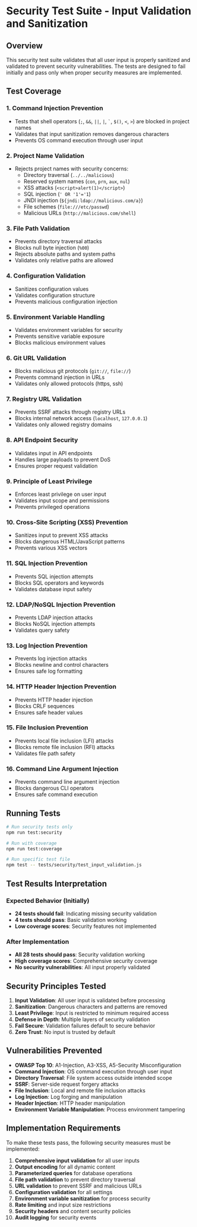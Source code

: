 # Security Test Suite - Input Validation and Sanitization

## Overview

This security test suite validates that all user input is properly sanitized and validated to prevent security vulnerabilities. The tests are designed to fail initially and pass only when proper security measures are implemented.

## Test Coverage

### 1. Command Injection Prevention
- Tests that shell operators (`;`, `&&`, `||`, `|`, `` ` ``, `$()`, `<`, `>`) are blocked in project names
- Validates that input sanitization removes dangerous characters
- Prevents OS command execution through user input

### 2. Project Name Validation
- Rejects project names with security concerns:
  - Directory traversal (`../../malicious`)
  - Reserved system names (`con`, `prn`, `aux`, `nul`)
  - XSS attacks (`<script>alert(1)</script>`)
  - SQL injection (`' OR '1'='1`)
  - JNDI injection (`${jndi:ldap://malicious.com/a}`)
  - File schemes (`file:///etc/passwd`)
  - Malicious URLs (`http://malicious.com/shell`)

### 3. File Path Validation
- Prevents directory traversal attacks
- Blocks null byte injection (`%00`)
- Rejects absolute paths and system paths
- Validates only relative paths are allowed

### 4. Configuration Validation
- Sanitizes configuration values
- Validates configuration structure
- Prevents malicious configuration injection

### 5. Environment Variable Handling
- Validates environment variables for security
- Prevents sensitive variable exposure
- Blocks malicious environment values

### 6. Git URL Validation
- Blocks malicious git protocols (`git://`, `file://`)
- Prevents command injection in URLs
- Validates only allowed protocols (https, ssh)

### 7. Registry URL Validation
- Prevents SSRF attacks through registry URLs
- Blocks internal network access (`localhost`, `127.0.0.1`)
- Validates only allowed registry domains

### 8. API Endpoint Security
- Validates input in API endpoints
- Handles large payloads to prevent DoS
- Ensures proper request validation

### 9. Principle of Least Privilege
- Enforces least privilege on user input
- Validates input scope and permissions
- Prevents privileged operations

### 10. Cross-Site Scripting (XSS) Prevention
- Sanitizes input to prevent XSS attacks
- Blocks dangerous HTML/JavaScript patterns
- Prevents various XSS vectors

### 11. SQL Injection Prevention
- Prevents SQL injection attempts
- Blocks SQL operators and keywords
- Validates database input safety

### 12. LDAP/NoSQL Injection Prevention
- Prevents LDAP injection attacks
- Blocks NoSQL injection attempts
- Validates query safety

### 13. Log Injection Prevention
- Prevents log injection attacks
- Blocks newline and control characters
- Ensures safe log formatting

### 14. HTTP Header Injection Prevention
- Prevents HTTP header injection
- Blocks CRLF sequences
- Ensures safe header values

### 15. File Inclusion Prevention
- Prevents local file inclusion (LFI) attacks
- Blocks remote file inclusion (RFI) attacks
- Validates file path safety

### 16. Command Line Argument Injection
- Prevents command line argument injection
- Blocks dangerous CLI operators
- Ensures safe command execution

## Running Tests

```bash
# Run security tests only
npm run test:security

# Run with coverage
npm run test:coverage

# Run specific test file
npm test -- tests/security/test_input_validation.js
```

## Test Results Interpretation

### Expected Behavior (Initially)
- **24 tests should fail**: Indicating missing security validation
- **4 tests should pass**: Basic validation working
- **Low coverage scores**: Security features not implemented

### After Implementation
- **All 28 tests should pass**: Security validation working
- **High coverage scores**: Comprehensive security coverage
- **No security vulnerabilities**: All input properly validated

## Security Principles Tested

1. **Input Validation**: All user input is validated before processing
2. **Sanitization**: Dangerous characters and patterns are removed
3. **Least Privilege**: Input is restricted to minimum required access
4. **Defense in Depth**: Multiple layers of security validation
5. **Fail Secure**: Validation failures default to secure behavior
6. **Zero Trust**: No input is trusted by default

## Vulnerabilities Prevented

- **OWASP Top 10**: A1-Injection, A3-XSS, A5-Security Misconfiguration
- **Command Injection**: OS command execution through user input
- **Directory Traversal**: File system access outside intended scope
- **SSRF**: Server-side request forgery attacks
- **File Inclusion**: Local and remote file inclusion attacks
- **Log Injection**: Log forging and manipulation
- **Header Injection**: HTTP header manipulation
- **Environment Variable Manipulation**: Process environment tampering

## Implementation Requirements

To make these tests pass, the following security measures must be implemented:

1. **Comprehensive input validation** for all user inputs
2. **Output encoding** for all dynamic content
3. **Parameterized queries** for database operations
4. **File path validation** to prevent directory traversal
5. **URL validation** to prevent SSRF and malicious URLs
6. **Configuration validation** for all settings
7. **Environment variable sanitization** for process security
8. **Rate limiting** and input size restrictions
9. **Security headers** and content security policies
10. **Audit logging** for security events